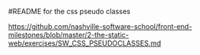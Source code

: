#README for the css pseudo classes 

https://github.com/nashville-software-school/front-end-milestones/blob/master/2-the-static-web/exercises/SW_CSS_PSEUDOCLASSES.md